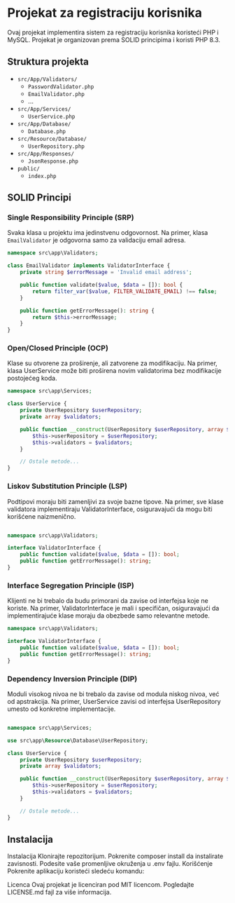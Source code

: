 # Projekat za registraciju korisnika

Ovaj projekat implementira sistem za registraciju korisnika koristeći PHP i MySQL. Projekat je organizovan prema SOLID principima i koristi PHP 8.3.

## Struktura projekta

- `src/App/Validators/`
    - `PasswordValidator.php`
    - `EmailValidator.php`
    - ...
- `src/App/Services/`
    - `UserService.php`
- `src/App/Database/`
    - `Database.php`
- `src/Resource/Database/`
    - `UserRepository.php`
- `src/App/Responses/`
    - `JsonResponse.php`
- `public/`
    - `index.php`
    
## SOLID Principi

### Single Responsibility Principle (SRP)
Svaka klasa u projektu ima jedinstvenu odgovornost. Na primer, klasa `EmailValidator` je odgovorna samo za validaciju email adresa.

```php
namespace src\app\Validators;

class EmailValidator implements ValidatorInterface {
    private string $errorMessage = 'Invalid email address';

    public function validate($value, $data = []): bool {
        return filter_var($value, FILTER_VALIDATE_EMAIL) !== false;
    }

    public function getErrorMessage(): string {
        return $this->errorMessage;
    }
}
```
### Open/Closed Principle (OCP)
Klase su otvorene za proširenje, ali zatvorene za modifikaciju. Na primer, klasa UserService može biti proširena novim validatorima bez modifikacije postojećeg koda.
```php
namespace src\app\Services;

class UserService {
    private UserRepository $userRepository;
    private array $validators;

    public function __construct(UserRepository $userRepository, array $validators) {
        $this->userRepository = $userRepository;
        $this->validators = $validators;
    }

    // Ostale metode...
}
```

### Liskov Substitution Principle (LSP)

Podtipovi moraju biti zamenljivi za svoje bazne tipove. Na primer, sve klase validatora implementiraju ValidatorInterface, osiguravajući da mogu biti korišćene naizmenično.
```php

namespace src\app\Validators;

interface ValidatorInterface {
    public function validate($value, $data = []): bool;
    public function getErrorMessage(): string;
}
```

### Interface Segregation Principle (ISP)

Klijenti ne bi trebalo da budu primorani da zavise od interfejsa koje ne koriste. Na primer, ValidatorInterface je mali i specifičan, osiguravajući da implementirajuće klase moraju da obezbede samo relevantne metode.
```php
namespace src\app\Validators;

interface ValidatorInterface {
    public function validate($value, $data = []): bool;
    public function getErrorMessage(): string;
}
```

### Dependency Inversion Principle (DIP)
Moduli visokog nivoa ne bi trebalo da zavise od modula niskog nivoa, već od apstrakcija. Na primer, UserService zavisi od interfejsa UserRepository umesto od konkretne implementacije.
```php

namespace src\app\Services;

use src\app\Resource\Database\UserRepository;

class UserService {
    private UserRepository $userRepository;
    private array $validators;

    public function __construct(UserRepository $userRepository, array $validators) {
        $this->userRepository = $userRepository;
        $this->validators = $validators;
    }

    // Ostale metode...
}
```

## Instalacija

Instalacija
Klonirajte repozitorijum.
Pokrenite composer install da instalirate zavisnosti.
Podesite vaše promenljive okruženja u .env fajlu.
Korišćenje
Pokrenite aplikaciju koristeći sledeću komandu:

Licenca
Ovaj projekat je licenciran pod MIT licencom. Pogledajte LICENSE.md fajl za više informacija.
```

